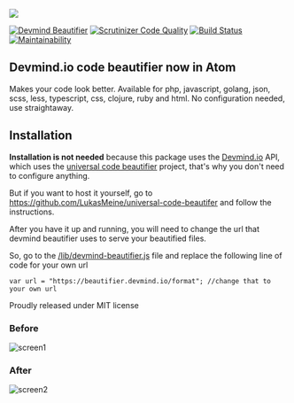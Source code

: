![](https://cloud.githubusercontent.com/assets/20716798/19286874/c1c9d9ca-8fd5-11e6-93da-ab5dcfb6d6dc.png)

[![Devmind Beautifier](https://beautifier.devmind.io/badge)](https://devmind.io/)
[![Scrutinizer Code Quality](https://scrutinizer-ci.com/g/LukasMeine/devmind-beautifier/badges/quality-score.png?b=master)](https://scrutinizer-ci.com/g/LukasMeine/devmind-beautifier/?branch=master)
[![Build Status](https://scrutinizer-ci.com/g/LukasMeine/devmind-beautifier/badges/build.png?b=master)](https://scrutinizer-ci.com/g/LukasMeine/devmind-beautifier/build-status/master)
[![Maintainability](https://api.codeclimate.com/v1/badges/fbdee4ec0fa24f6f53f3/maintainability)](https://codeclimate.com/github/LukasMeine/devmind-beautifier/maintainability)

## Devmind.io code beautifier now in Atom

Makes your code look better. Available for php, javascript, golang, json, scss, less, typescript, css, clojure, ruby and html. No configuration needed, use straightaway.

## Installation

**Installation is not needed** because this package uses the [Devmind.io](https://devmind.io) API, which uses the [universal code beautifier](https://github.com/LukasMeine/universal-code-beautifer) project, that's why you don't need to configure anything.

But if you want to host it yourself, go to https://github.com/LukasMeine/universal-code-beautifer and follow the instructions.

After you have it up and running, you will need to change the url that devmind beautifier uses to serve your beautified files.

So, go to the [/lib/devmind-beautifier.js](/lib/devmind-beautifier.js) file and replace the following line of code for your own url

```
var url = "https://beautifier.devmind.io/format"; //change that to your own url
```

Proudly released under MIT license

### Before
![screen1](https://cloud.githubusercontent.com/assets/20716798/19285847/ff876b82-8fd1-11e6-8cca-c2cc767f99a8.png)

### After
![screen2](https://cloud.githubusercontent.com/assets/20716798/19285848/ff8ae9d8-8fd1-11e6-804c-12e8d7a06ddc.png)
